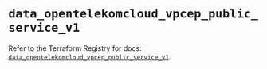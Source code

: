 # `data_opentelekomcloud_vpcep_public_service_v1`

Refer to the Terraform Registry for docs: [`data_opentelekomcloud_vpcep_public_service_v1`](https://registry.terraform.io/providers/opentelekomcloud/opentelekomcloud/1.36.9/docs/data-sources/vpcep_public_service_v1).
